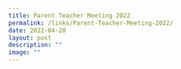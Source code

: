 ```yaml
---
title: Parent Teacher Meeting 2022
permalink: /links/Parent-Teacher-Meeting-2022/
date: 2022-04-20
layout: post
description: ""
image: ""
---
```


